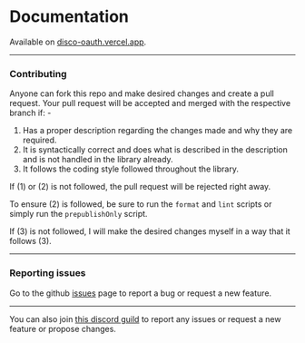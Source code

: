 # Documentation
Available on [disco-oauth.vercel.app](https://disco-oauth.vercel.app).

---

### Contributing

Anyone can fork this repo and make desired changes and create a pull request. Your pull request will be accepted and merged with the respective branch if: -
1. Has a proper description regarding the changes made and why they are required.
2. It is syntactically correct and does what is described in the description and is not handled in the library already.
3. It follows the coding style followed throughout the library.

If (1) or (2) is not followed, the pull request will be rejected right away.

To ensure (2) is followed, be sure to run the `format` and `lint` scripts or simply run the `prepublishOnly` script.

If (3) is not followed, I will make the desired changes myself in a way that it follows (3).

---

### Reporting issues

Go to the github [issues](https://github.com/TheDrone7/disco-oauth/issues) page to report a bug or request a new feature.

---
You can also join [this discord guild](https://discord.gg/4mmeuEV) to report any issues or request a new feature or propose changes.
